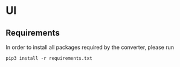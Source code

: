 # UI

## Requirements

In order to install all packages required by the converter, please run

    pip3 install -r requirements.txt

